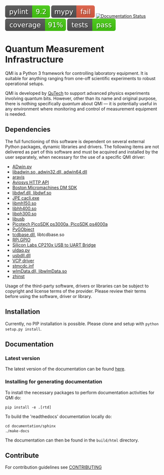 ![pylint](.github/badges/pylint.svg)
![mypy](.github/badges/mypy.svg)
[![Documentation Status](https://readthedocs.org/projects/qmi/badge/?version=latest)](https://qmi.readthedocs.io/en/latest/?badge=latest)
![coverage](.github/badges/coverage.svg)
![tests](.github/badges/tests.svg)

# Quantum Measurement Infrastructure

QMI is a Python 3 framework for controlling laboratory equipment. It is suitable for anything ranging from one-off
scientific experiments to robust operational setups.

QMI is developed by [QuTech](https://qutech.nl) to support advanced physics experiments involving quantum bits.
However, other than its name and original purpose, there is nothing specifically *quantum* about QMI — it is potentially
useful in any environment where monitoring and control of measurement equipment is needed.

## Dependencies
The full functioning of this software is dependent on several external Python packages, dynamic libraries and drivers.
The following items are not delivered as part of this software and must be acquired and installed by the user separately,
when necessary for the use of a specific QMI driver:
- [ADwin.py](https://pypi.org/project/ADwin/)
- [libadwin.so, adwin32.dll, adwin64.dll](https://www.adwin.de/us/download/download.html)
- [aravis](https://github.com/AravisProject/aravis)
- [Aviosys HTTP API](https://aviosys.com/products/lib/httpapi.html)
- [Boston Micromachines DM SDK](https://bostonmicromachines.com/dmsdk/)
- [libdwf.dll, libdwf.so](https://digilent.com/reference/software/waveforms/waveforms-sdk/start)
- [JPE cacli.exe](https://www.jpe-innovations.com/wp-content/uploads/CPSC_v7.3.20201222.zip)
- [libmh150.so](https://www.picoquant.com/dl_software/MultiHarp150/MultiHarp150_160_V3_0.zip)
- [libhh400.so](https://www.picoquant.com/dl_software/HydraHarp400/HydraHarp400_SW_and_DLL_v3_0_0_3.zip)
- [libph300.so](https://www.picoquant.com/dl_software/PicoHarp300/PicoHarp300_SW_and_DLL_v3_0_0_3.zip)
- [libusb](https://libusb.info/)
- [Picotech PicoSDK ps3000a, PicoSDK ps4000a](https://www.picotech.com/downloads)
- [PyGObject](https://pypi.org/project/PyGObject/)
- [tcdbase.dll](https://www.qutools.com/files/quTAU_release/quTAU_Setup_4.3.3_win.exe), libtcdbase.so
- [RPi.GPIO](https://pypi.org/project/RPi.GPIO/)
- [Silicon Labs CP210x USB to UART Bridge](https://www.silabs.com/developers/usb-to-uart-bridge-vcp-drivers)
- [uldaq.py](https://pypi.org/project/uldaq/)
- [usbdll.dll](https://www.newport.com/software-and-drivers)
- [VCP driver](https://ftdichip.com/Drivers/vcp-drivers/)
- [stmcdc.inf](https://www.wieserlabs.com/products/radio-frequency/flexdds-ng-dual/FlexDDS-NG-ad9910_standalone.zip)
- [wlmData.dll, libwlmData.so](https://www.highfinesse.com/en/support/software-update.html)
- [zhinst](https://pypi.org/project/zhinst/)

Usage of the third-party software, drivers or libraries can be subject to copyright and license terms of the provider. Please review their terms before using the software, driver or library.

## Installation

Currently, no PIP installation is possible. Please clone and setup with `python setup.py install`.

## Documentation

### Latest version

The latest version of the documentation can be found [here](https://qmi.readthedocs.io/en/latest/).

### Installing for generating documentation

To install the necessary packages to perform documentation activities for QMI do:

```
pip install -e .[rtd]
```

To build the 'readthedocs' documentation locally do:

```
cd documentation/sphinx
./make-docs
```

The documentation can then be found in the `build/html` directory.

## Contribute

For contribution guidelines see [CONTRIBUTING](CONTRIBUTING.md)
